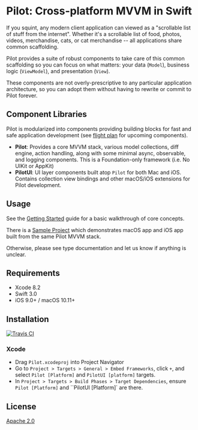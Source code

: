 # Pilot: Cross-platform MVVM in Swift

If you squint, any modern client application can viewed as a "scrollable list of stuff from the internet". Whether it's a scrollable list of food, photos, videos, merchandise, cats, or cat merchandise -- all applications share common scaffolding.

Pilot provides a suite of robust components to take care of this common scaffolding so you can focus on what matters: your data (`Model`), business logic (`ViewModel`), and presentation (`View`).

These components are not overly-prescriptive to any particular application architecture, so you can adopt them without having to rewrite or commit to Pilot forever.

## Component Libraries

Pilot is modularized into components providing building blocks for fast and safe application development (see [flight plan](Documentation/FlightPlan.md) for upcoming components).

- **Pilot**: Provides a core MVVM stack, various model collections, diff engine, action handling, along with some minimal async, observable, and logging components. This is a Foundation-only framework (i.e. No UIKit or AppKit)
- **PilotUI**: UI layer components built atop `Pilot` for both Mac and iOS. Contains collection view bindings and other macOS/iOS extensions for Pilot development.

## Usage

See the [Getting Started](Documentation/GettingStarted.md) guide for a basic walkthrough of core concepts.

There is a [Sample Project](Examples/iTunesSearch) which demonstrates macOS app and iOS app built from the same Pilot MVVM stack.

Otherwise, please see type documentation and let us know if anything is unclear.

## Requirements

- Xcode 8.2
- Swift 3.0
- iOS 9.0+ / macOS 10.11+

## Installation

[![Travis CI](https://travis-ci.org/dropbox/pilot.svg?branch=master)](https://travis-ci.org/dropbox/pilot)

### Xcode

- Drag `Pilot.xcodeproj` into Project Navigator
- Go to `Project > Targets > General > Embed Frameworks`, click `+`, and select `Pilot [Platform]` and `PilotUI [platform]` targets.
- In `Project > Targets > Build Phases > Target Dependencies`, ensure `Pilot [Platform]` and ``PilotUI [Platform]` are there.

## License

[Apache 2.0](LICENSE)


